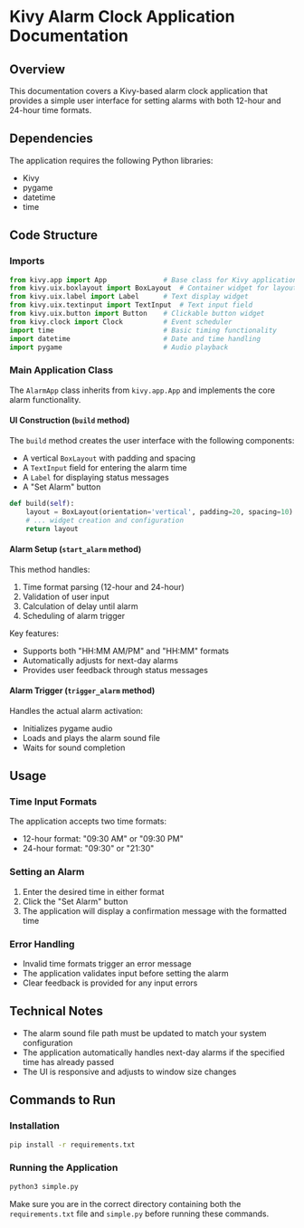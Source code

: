# Kivy Alarm Clock Application Documentation

## Overview
This documentation covers a Kivy-based alarm clock application that provides a simple user interface for setting alarms with both 12-hour and 24-hour time formats.

## Dependencies
The application requires the following Python libraries:
- Kivy
- pygame
- datetime
- time

## Code Structure

### Imports
```python
from kivy.app import App              # Base class for Kivy applications
from kivy.uix.boxlayout import BoxLayout  # Container widget for layout
from kivy.uix.label import Label      # Text display widget
from kivy.uix.textinput import TextInput  # Text input field
from kivy.uix.button import Button    # Clickable button widget
from kivy.clock import Clock          # Event scheduler
import time                           # Basic timing functionality
import datetime                       # Date and time handling
import pygame                         # Audio playback
```

### Main Application Class
The `AlarmApp` class inherits from `kivy.app.App` and implements the core alarm functionality.

#### UI Construction (`build` method)
The `build` method creates the user interface with the following components:
- A vertical `BoxLayout` with padding and spacing
- A `TextInput` field for entering the alarm time
- A `Label` for displaying status messages
- A "Set Alarm" button

```python
def build(self):
    layout = BoxLayout(orientation='vertical', padding=20, spacing=10)
    # ... widget creation and configuration
    return layout
```

#### Alarm Setup (`start_alarm` method)
This method handles:
1. Time format parsing (12-hour and 24-hour)
2. Validation of user input
3. Calculation of delay until alarm
4. Scheduling of alarm trigger

Key features:
- Supports both "HH:MM AM/PM" and "HH:MM" formats
- Automatically adjusts for next-day alarms
- Provides user feedback through status messages

#### Alarm Trigger (`trigger_alarm` method)
Handles the actual alarm activation:
- Initializes pygame audio
- Loads and plays the alarm sound file
- Waits for sound completion

## Usage

### Time Input Formats
The application accepts two time formats:
- 12-hour format: "09:30 AM" or "09:30 PM"
- 24-hour format: "09:30" or "21:30"

### Setting an Alarm
1. Enter the desired time in either format
2. Click the "Set Alarm" button
3. The application will display a confirmation message with the formatted time

### Error Handling
- Invalid time formats trigger an error message
- The application validates input before setting the alarm
- Clear feedback is provided for any input errors

## Technical Notes
- The alarm sound file path must be updated to match your system configuration
- The application automatically handles next-day alarms if the specified time has already passed
- The UI is responsive and adjusts to window size changes

## Commands to Run

### Installation
```bash
pip install -r requirements.txt
```

### Running the Application
```bash
python3 simple.py
```

Make sure you are in the correct directory containing both the `requirements.txt` file and `simple.py` before running these commands.